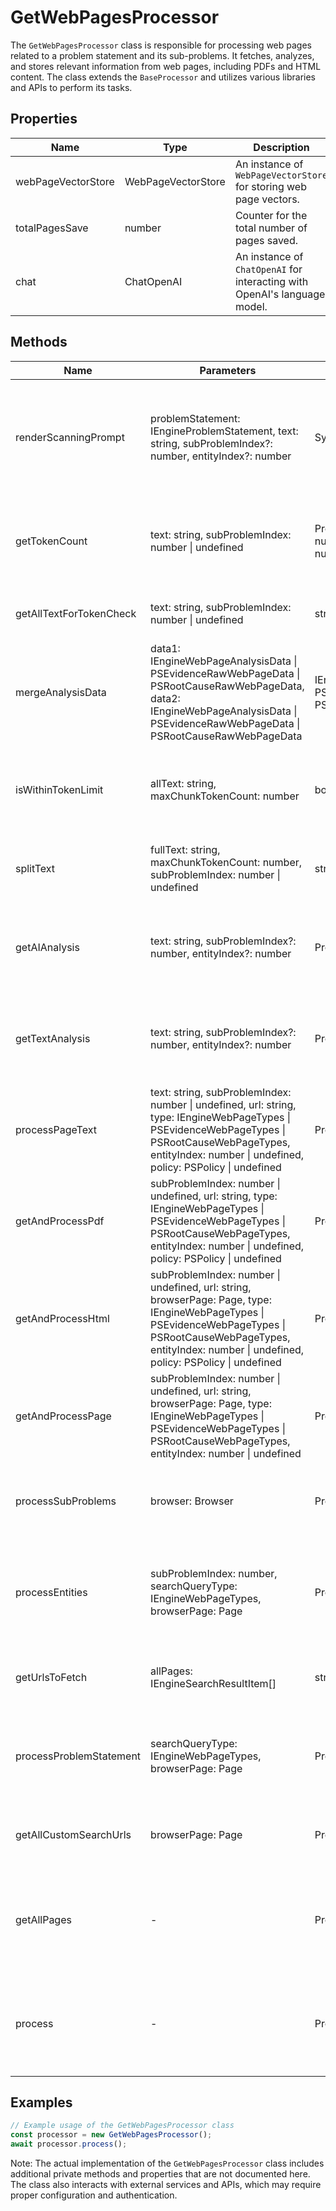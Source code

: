 # GetWebPagesProcessor

The `GetWebPagesProcessor` class is responsible for processing web pages related to a problem statement and its sub-problems. It fetches, analyzes, and stores relevant information from web pages, including PDFs and HTML content. The class extends the `BaseProcessor` and utilizes various libraries and APIs to perform its tasks.

## Properties

| Name                  | Type                        | Description                                           |
|-----------------------|-----------------------------|-------------------------------------------------------|
| webPageVectorStore    | WebPageVectorStore          | An instance of `WebPageVectorStore` for storing web page vectors. |
| totalPagesSave        | number                      | Counter for the total number of pages saved.          |
| chat                  | ChatOpenAI                  | An instance of `ChatOpenAI` for interacting with OpenAI's language model. |

## Methods

| Name                      | Parameters                                                                 | Return Type | Description                                                                                   |
|---------------------------|----------------------------------------------------------------------------|-------------|-----------------------------------------------------------------------------------------------|
| renderScanningPrompt      | problemStatement: IEngineProblemStatement, text: string, subProblemIndex?: number, entityIndex?: number | SystemMessage[] | Renders a scanning prompt for the AI to analyze text in the context of a problem statement.   |
| getTokenCount             | text: string, subProblemIndex: number \| undefined                         | Promise<{ totalTokenCount: number, promptTokenCount: number }> | Calculates the token count for a given text and sub-problem index.                            |
| getAllTextForTokenCheck   | text: string, subProblemIndex: number \| undefined                         | string      | Gets all text for token count checking.                                                       |
| mergeAnalysisData         | data1: IEngineWebPageAnalysisData \| PSEvidenceRawWebPageData \| PSRootCauseRawWebPageData, data2: IEngineWebPageAnalysisData \| PSEvidenceRawWebPageData \| PSRootCauseRawWebPageData | IEngineWebPageAnalysisData \| PSEvidenceRawWebPageData \| PSRootCauseRawWebPageData | Merges two sets of analysis data into one.                                                     |
| isWithinTokenLimit        | allText: string, maxChunkTokenCount: number                                | boolean     | Checks if the estimated token count is within the specified token limit.                      |
| splitText                 | fullText: string, maxChunkTokenCount: number, subProblemIndex: number \| undefined | string[]    | Splits text into chunks that are within the token limit.                                      |
| getAIAnalysis             | text: string, subProblemIndex?: number, entityIndex?: number               | Promise<IEngineWebPageAnalysisData> | Gets AI analysis for a given text, sub-problem index, and entity index.                       |
| getTextAnalysis           | text: string, subProblemIndex?: number, entityIndex?: number               | Promise<IEngineWebPageAnalysisData> | Performs text analysis for a given text, sub-problem index, and entity index.                 |
| processPageText           | text: string, subProblemIndex: number \| undefined, url: string, type: IEngineWebPageTypes \| PSEvidenceWebPageTypes \| PSRootCauseWebPageTypes, entityIndex: number \| undefined, policy: PSPolicy \| undefined | Promise<void> | Processes the text of a web page and saves the analysis.                                      |
| getAndProcessPdf          | subProblemIndex: number \| undefined, url: string, type: IEngineWebPageTypes \| PSEvidenceWebPageTypes \| PSRootCauseWebPageTypes, entityIndex: number \| undefined, policy: PSPolicy \| undefined | Promise<void> | Fetches and processes a PDF from a given URL.                                                 |
| getAndProcessHtml         | subProblemIndex: number \| undefined, url: string, browserPage: Page, type: IEngineWebPageTypes \| PSEvidenceWebPageTypes \| PSRootCauseWebPageTypes, entityIndex: number \| undefined, policy: PSPolicy \| undefined | Promise<void> | Fetches and processes HTML content from a given URL.                                          |
| getAndProcessPage         | subProblemIndex: number \| undefined, url: string, browserPage: Page, type: IEngineWebPageTypes \| PSEvidenceWebPageTypes \| PSRootCauseWebPageTypes, entityIndex: number \| undefined | Promise<boolean> | Fetches and processes a web page from a given URL.                                            |
| processSubProblems        | browser: Browser                                                              | Promise<void> | Processes sub-problems by fetching and analyzing web pages.                                   |
| processEntities           | subProblemIndex: number, searchQueryType: IEngineWebPageTypes, browserPage: Page | Promise<void> | Processes entities by fetching and analyzing web pages related to a sub-problem.              |
| getUrlsToFetch            | allPages: IEngineSearchResultItem[]                                          | string[]    | Retrieves URLs to fetch from search result items.                                             |
| processProblemStatement   | searchQueryType: IEngineWebPageTypes, browserPage: Page                      | Promise<void> | Processes the problem statement by fetching and analyzing web pages.                          |
| getAllCustomSearchUrls    | browserPage: Page                                                             | Promise<void> | Fetches and processes custom search URLs.                                                     |
| getAllPages               | -                                                                            | Promise<void> | Fetches and processes all pages related to the problem statement and sub-problems.            |
| process                   | -                                                                            | Promise<void> | Main processing method that orchestrates the fetching and analysis of web pages.              |

## Examples

```typescript
// Example usage of the GetWebPagesProcessor class
const processor = new GetWebPagesProcessor();
await processor.process();
```

Note: The actual implementation of the `GetWebPagesProcessor` class includes additional private methods and properties that are not documented here. The class also interacts with external services and APIs, which may require proper configuration and authentication.